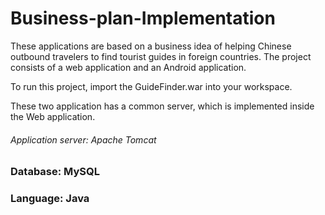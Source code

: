 # Business-plan-Implementation #

These applications are based on a business idea of helping Chinese outbound travelers to find tourist guides in foreign countries.
The project consists of a web application and an Android application. 

To run this project, import the GuideFinder.war into your workspace. 

These two application has a common server, which is implemented inside the Web application.

###### Application server: Apache Tomcat
### Database: MySQL
### Language: Java